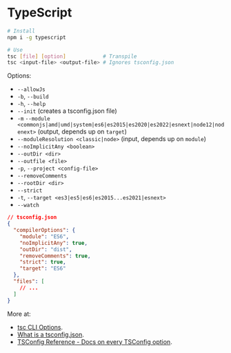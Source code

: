 # TypeScript

```bash
# Install
npm i -g typescript
```

```bash
# Use
tsc [file] [option]            # Transpile
tsc <input-file> <output-file> # Ignores tsconfig.json
```

Options:

- `--allowJs`
- `-b`, `--build`
- `-h`, `--help`
- `--init` (creates a tsconfig.json file)
- `-m` `--module <commonjs|amd|umd|system|es6|es2015|es2020|es2022|esnext|node12|nodenext>` (output, depends up on `target`)
- `--moduleResolution <classic|node>` (input, depends up on `module`)
- `--noImplicitAny <boolean>`
- `--outDir <dir>`
- `--outfile <file>`
- `-p`, `--project <config-file>`
- `--removeComments`
- `--rootDir <dir>`
- `--strict`
- `-t`, `--target <es3|es5|es6|es2015...es2021|esnext>`
- `--watch`

```json
// tsconfig.json
{
  "compilerOptions": {
    "module": "ES6",
    "noImplicitAny": true,
    "outDir": "dist",
    "removeComments": true,
    "strict": true,
    "target": "ES6"
  },
  "files": [
    // ...
  ]
}
```

More at:

- [tsc CLI Options](https://www.typescriptlang.org/docs/handbook/compiler-options.html).
- [What is a tsconfig.json](https://www.typescriptlang.org/docs/handbook/tsconfig-json.html).
- [TSConfig Reference - Docs on every TSConfig option](https://www.typescriptlang.org/tsconfig).
